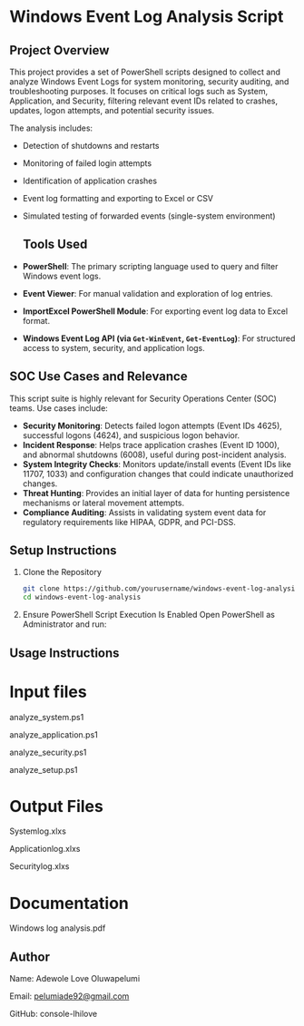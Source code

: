 # Windows Event Log Analysis Script

## Project Overview

This project provides a set of PowerShell scripts designed to collect and analyze Windows Event Logs for system monitoring, security auditing, and troubleshooting purposes. It focuses on critical logs such as System, Application, and Security, filtering relevant event IDs related to crashes, updates, logon attempts, and potential security issues.

The analysis includes:
- Detection of shutdowns and restarts
- Monitoring of failed login attempts
- Identification of application crashes
- Event log formatting and exporting to Excel or CSV
- Simulated testing of forwarded events (single-system environment)

  ## Tools Used

- **PowerShell**: The primary scripting language used to query and filter Windows event logs.
- **Event Viewer**: For manual validation and exploration of log entries.
- **ImportExcel PowerShell Module**: For exporting event log data to Excel format.
- **Windows Event Log API (via `Get-WinEvent`, `Get-EventLog`)**: For structured access to system, security, and application logs.

## SOC Use Cases and Relevance

This script suite is highly relevant for Security Operations Center (SOC) teams. Use cases include:

- **Security Monitoring**: Detects failed logon attempts (Event IDs 4625), successful logons (4624), and suspicious logon behavior.
- **Incident Response**: Helps trace application crashes (Event ID 1000), and abnormal shutdowns (6008), useful during post-incident analysis.
- **System Integrity Checks**: Monitors update/install events (Event IDs like 11707, 1033) and configuration changes that could indicate unauthorized changes.
- **Threat Hunting**: Provides an initial layer of data for hunting persistence mechanisms or lateral movement attempts.
- **Compliance Auditing**: Assists in validating system event data for regulatory requirements like HIPAA, GDPR, and PCI-DSS.

## Setup Instructions

1. Clone the Repository
   ```bash
   git clone https://github.com/yourusername/windows-event-log-analysis.git
   cd windows-event-log-analysis
2. Ensure PowerShell Script Execution Is Enabled Open PowerShell as Administrator and run:
## Usage Instructions
# Input files
analyze_system.ps1

analyze_application.ps1

analyze_security.ps1

analyze_setup.ps1

# Output Files
Systemlog.xlxs

Applicationlog.xlxs

Securitylog.xlxs

# Documentation
Windows log analysis.pdf

## Author
Name: Adewole Love Oluwapelumi

Email: pelumiade92@gmail.com

GitHub: console-lhilove
